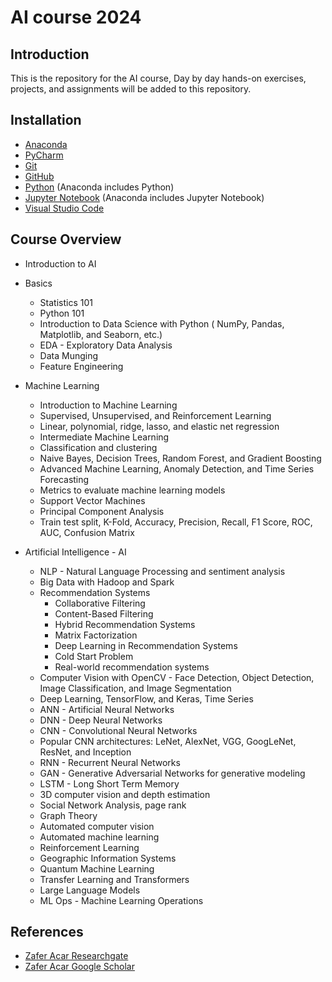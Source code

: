 # AI course 2024

## Introduction
This is the repository for the AI course,
Day by day hands-on exercises, projects, and assignments will be added to this repository.

## Installation
* [Anaconda](https://www.anaconda.com/products/distribution)
* [PyCharm](https://www.jetbrains.com/pycharm/download/)
* [Git](https://git-scm.com/downloads)
* [GitHub](https://github.com)
* [Python](https://www.python.org/downloads/) (Anaconda includes Python)
* [Jupyter Notebook](https://jupyter.org/install) (Anaconda includes Jupyter Notebook)
* [Visual Studio Code](https://code.visualstudio.com/download)


## Course Overview
* Introduction to AI
* Basics
  * Statistics 101
  * Python 101
  * Introduction to Data Science with Python ( NumPy, Pandas, Matplotlib, and Seaborn, etc.)
  * EDA - Exploratory Data Analysis
  * Data Munging
  * Feature Engineering
* Machine Learning
  * Introduction to Machine Learning
  * Supervised, Unsupervised, and Reinforcement Learning
  * Linear, polynomial, ridge, lasso, and elastic net regression
  * Intermediate Machine Learning
  * Classification and clustering
  * Naive Bayes, Decision Trees, Random Forest, and Gradient Boosting
  * Advanced Machine Learning, Anomaly Detection, and Time Series Forecasting
  * Metrics to evaluate machine learning models
  * Support Vector Machines
  * Principal Component Analysis
  * Train test split, K-Fold, Accuracy, Precision, Recall, F1 Score, ROC, AUC, Confusion Matrix

* Artificial Intelligence - AI
  * NLP - Natural Language Processing and sentiment analysis
  * Big Data with Hadoop and Spark
  * Recommendation Systems
    * Collaborative Filtering
    * Content-Based Filtering
    * Hybrid Recommendation Systems
    * Matrix Factorization
    * Deep Learning in Recommendation Systems
    * Cold Start Problem
    * Real-world recommendation systems
  * Computer Vision with OpenCV - Face Detection, Object Detection, Image Classification, and Image Segmentation
  * Deep Learning, TensorFlow, and Keras, Time Series
  * ANN - Artificial Neural Networks
  * DNN - Deep Neural Networks
  * CNN - Convolutional Neural Networks
  * Popular CNN architectures: LeNet, AlexNet, VGG, GoogLeNet, ResNet, and Inception
  * RNN - Recurrent Neural Networks
  * GAN - Generative Adversarial Networks for generative modeling
  * LSTM - Long Short Term Memory
  * 3D computer vision and depth estimation
  * Social Network Analysis, page rank
  * Graph Theory
  * Automated computer vision
  * Automated machine learning
  * Reinforcement Learning
  * Geographic Information Systems
  * Quantum Machine Learning
  * Transfer Learning and Transformers
  * Large Language Models
  * ML Ops - Machine Learning Operations




## References
* [Zafer Acar Researchgate](https://www.researchgate.net/profile/Zafer-Acar)
* [Zafer Acar Google Scholar](https://scholar.google.com/citations?user=A9nfTTsAAAAJ&hl=en)